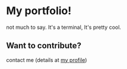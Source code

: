 # My portfolio!

not much to say. It's a terminal, It's pretty cool.

## Want to contribute?

contact me (details at [my profile](https://github.com/pauytrh2))
